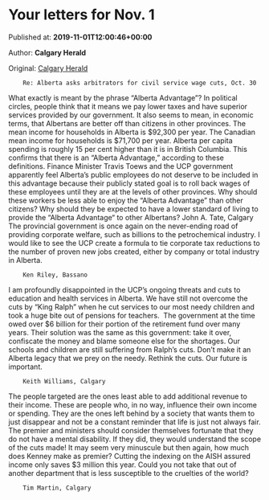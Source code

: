 
# Your letters for Nov. 1

Published at: **2019-11-01T12:00:46+00:00**

Author: **Calgary Herald**

Original: [Calgary Herald](https://calgaryherald.com/opinion/letters/your-letters-for-nov-1-2)


        Re: Alberta asks arbitrators for civil service wage cuts, Oct. 30
      
What exactly is meant by the phrase “Alberta Advantage”? In political circles, people think that it means we pay lower taxes and have superior services provided by our government. It also seems to mean, in economic terms, that Albertans are better off than citizens in other provinces. The mean income for households in Alberta is $92,300 per year. The Canadian mean income for households is $71,700 per year. Alberta per capita spending is roughly 15 per cent higher than it is in British Columbia. This confirms that there is an “Alberta Advantage,” according to these definitions.
Finance Minister Travis Toews and the UCP government apparently feel Alberta’s public employees do not deserve to be included in this advantage because their publicly stated goal is to roll back wages of these employees until they are at the levels of other provinces. Why should these workers be less able to enjoy the “Alberta Advantage” than other citizens? Why should they be expected to have a lower standard of living to provide the “Alberta Advantage“ to other Albertans?
John A. Tate, Calgary
The provincial government is once again on the never-ending road of providing corporate welfare, such as billions to the petrochemical industry.
I would like to see the UCP create a formula to tie corporate tax reductions to the number of proven new jobs created, either by company or total industry in Alberta.

        Ken Riley, Bassano
      
I am profoundly disappointed in the UCP’s ongoing threats and cuts to education and health services in Alberta.
We have still not overcome the cuts by “King Ralph” when he cut services to our most needy children and took a huge bite out of pensions for teachers.  The government at the time owed over $6 billion for their portion of the retirement fund over many years. Their solution was the same as this government: take it over, confiscate the money and blame someone else for the shortages.
Our schools and children are still suffering from Ralph’s cuts.
Don’t make it an Alberta legacy that we prey on the needy. Rethink the cuts. Our future is important.

        Keith Williams, Calgary
      
The people targeted are the ones least able to add additional revenue to their income. These are people who, in no way, influence their own income or spending. They are the ones left behind by a society that wants them to just disappear and not be a constant reminder that life is just not always fair. The premier and ministers should consider themselves fortunate that they do not have a mental disability. If they did, they would understand the scope of the cuts made!
It may seem very minuscule but then again, how much does Kenney make as premier? Cutting the indexing on the AISH assured income only saves $3 million this year. Could you not take that out of another department that is less susceptible to the cruelties of the world?

        Tim Martin, Calgary
      
